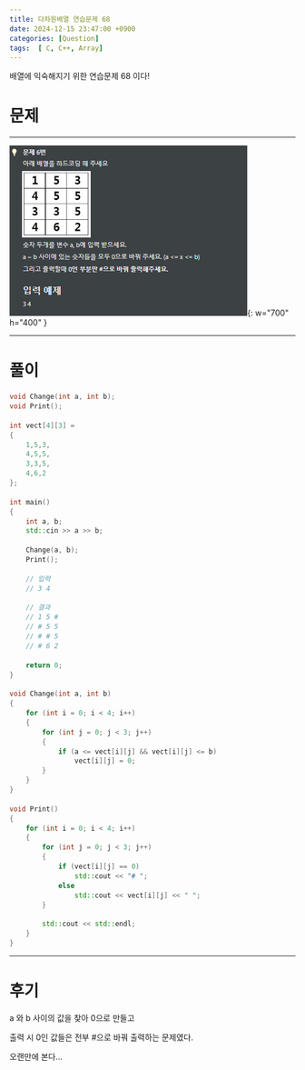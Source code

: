 ```yaml
---
title: 다차원배열 연습문제 68
date: 2024-12-15 23:47:00 +0900
categories: [Question]  
tags:  [ C, C++, Array]
---
```


배열에 익숙해지기 위한 연습문제 68 이다!

# 문제   
---------------------------------------
![Desktop View](/assets/img/Array66.png){: w="700" h="400" }

---------------------------------------

# 풀이

```c++
void Change(int a, int b);
void Print();

int vect[4][3] =
{
    1,5,3,
    4,5,5,
    3,3,5,
    4,6,2
};

int main()
{
    int a, b;
    std::cin >> a >> b;
    
    Change(a, b);
    Print();
    
    // 입력
    // 3 4

    // 결과
    // 1 5 #
    // # 5 5
    // # # 5
    // # 6 2

    return 0;
}

void Change(int a, int b)
{
    for (int i = 0; i < 4; i++)
    {
        for (int j = 0; j < 3; j++)
        {
            if (a <= vect[i][j] && vect[i][j] <= b)
                vect[i][j] = 0;
        }
    }
}

void Print()
{
    for (int i = 0; i < 4; i++)
    {
        for (int j = 0; j < 3; j++)
        {
            if (vect[i][j] == 0)
                std::cout << "# ";
            else
                std::cout << vect[i][j] << " ";
        }
        
        std::cout << std::endl;
    }
}
```
---------------------------------------

# 후기

a 와 b 사이의 값을 찾아 0으로 만들고

출력 시 0인 값들은 전부 #으로 바꿔 출력하는 문제였다.

오랜만에 본다...
